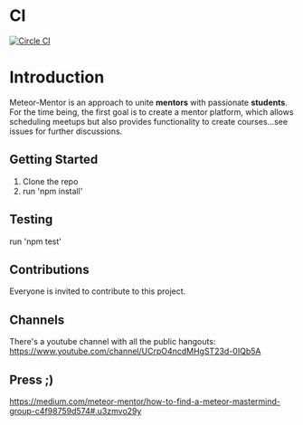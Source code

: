 # CI
[![Circle CI](https://circleci.com/gh/Meteor-Mentor/meteor_mentor/tree/master.svg?style=svg)](https://circleci.com/gh/Meteor-Mentor/meteor_mentor/tree/master)
# Introduction
Meteor-Mentor is an approach to unite **mentors** with passionate **students**.
For the time being, the first goal is to create a mentor platform, which allows scheduling meetups but also provides functionality to create courses...see issues for further discussions.

## Getting Started
1. Clone the repo
2. run 'npm install'

## Testing
run 'npm test' 

## Contributions
Everyone is invited to contribute to this project.

## Channels
There's a youtube channel with all the public hangouts:
https://www.youtube.com/channel/UCrpO4ncdMHgST23d-0IQb5A

## Press ;)
https://medium.com/meteor-mentor/how-to-find-a-meteor-mastermind-group-c4f98759d574#.u3zmvo29y
